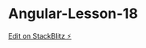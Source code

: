 # Angular-Lesson-18

[Edit on StackBlitz ⚡️](https://stackblitz.com/edit/stackblitz-starters-3yegvv)
